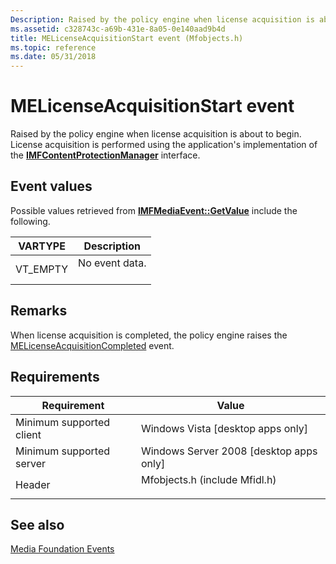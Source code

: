 ```yaml
---
Description: Raised by the policy engine when license acquisition is about to begin. License acquisition is performed using the applications implementation of the IMFContentProtectionManager interface.
ms.assetid: c328743c-a69b-431e-8a05-0e140aad9b4d
title: MELicenseAcquisitionStart event (Mfobjects.h)
ms.topic: reference
ms.date: 05/31/2018
---
```


# MELicenseAcquisitionStart event

Raised by the policy engine when license acquisition is about to begin. License acquisition is performed using the application's implementation of the [**IMFContentProtectionManager**](/windows/desktop/api/mfidl/nn-mfidl-imfcontentprotectionmanager) interface.

## Event values

Possible values retrieved from [**IMFMediaEvent::GetValue**](/windows/desktop/api/mfobjects/nf-mfobjects-imfmediaevent-getvalue) include the following.



| VARTYPE              | Description                           |
|----------------------|---------------------------------------|
| VT\_EMPTY<br/> | No event data.<br/> <br/> |



## Remarks

When license acquisition is completed, the policy engine raises the [MELicenseAcquisitionCompleted](melicenseacquisitioncompleted.md) event.

## Requirements



| Requirement | Value |
|-------------------------------------|----------------------------------------------------------------------------------------------------------|
| Minimum supported client<br/> | Windows Vista \[desktop apps only\]<br/>                                                           |
| Minimum supported server<br/> | Windows Server 2008 \[desktop apps only\]<br/>                                                     |
| Header<br/>                   | <dl> <dt>Mfobjects.h (include Mfidl.h)</dt> </dl> |



## See also

<dl> <dt>

[Media Foundation Events](media-foundation-events.md)
</dt> </dl>

 

 





